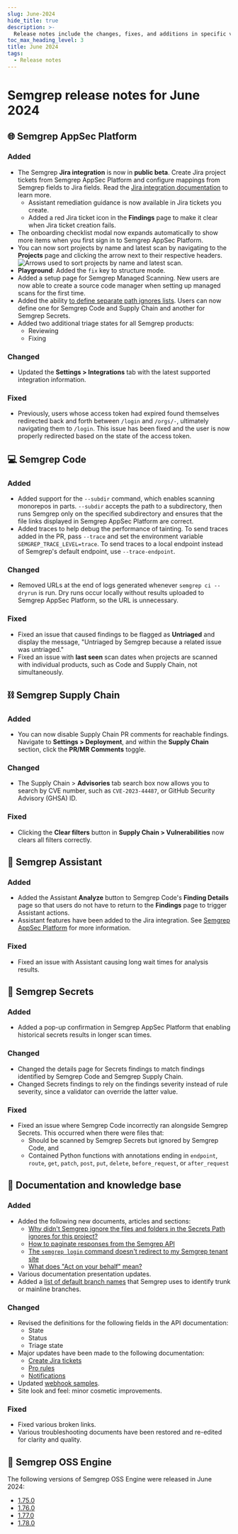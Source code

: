 ```yaml
---
slug: June-2024
hide_title: true
description: >-
  Release notes include the changes, fixes, and additions in specific versions of Semgrep.
toc_max_heading_level: 3
title: June 2024
tags:
  - Release notes
---
```


# Semgrep release notes for June 2024

## 🌐 Semgrep AppSec Platform

### Added

- The Semgrep **Jira integration** is now in **public beta**. Create Jira project tickets from Semgrep AppSec Platform and configure mappings from Semgrep fields to Jira fields. Read the [Jira integration documentation](/semgrep-appsec-platform/jira#enable-the-jira-integration) to learn more.
  - Assistant remediation guidance is now available in Jira tickets you create. <!-- 14994 -->
  - Added a red Jira ticket icon in the **Findings** page to make it clear when Jira ticket creation fails.  <!-- 14835 -->
- The onboarding checklist modal now expands automatically to show more items when you first sign in to Semgrep AppSec Platform. <!-- 14987 -->
- You can now sort projects by name and latest scan by navigating to the **Projects** page and clicking the arrow next to their respective headers. <!-- 14923 -->
![Arrows used to sort projects by name and latest scan.](/img/release-notes-project-sorting.png)
- **Playground**: Added the `fix` key to structure mode.
- Added a setup page for Semgrep Managed Scanning. New users are now able to create a source code manager when setting up managed scans for the first time.
- Added the ability [to define separate path ignores lists](/ignoring-files-folders-code#define-ignored-files-and-folders-in-semgrep-appsec-platform). Users can now define one for Semgrep Code and Supply Chain and another for Semgrep Secrets.
- Added two additional triage states for all Semgrep products:
  - Reviewing
  - Fixing

### Changed

- Updated the **Settings > Integrations** tab with the latest supported integration information. <!--15042 -->

### Fixed

- Previously, users whose access token had expired found themselves redirected back and forth between `/login` and `/orgs/-`, ultimately navigating them to `/login`. This issue has been fixed and the user is now properly redirected based on the state of the access token.

## 💻 Semgrep Code

### Added

- Added support for the `--subdir` command, which enables scanning monorepos in parts. `--subdir` accepts the path to a subdirectory, then runs Semgrep only on the specified subdirectory and ensures that the file links displayed in Semgrep AppSec Platform are correct.
- Added traces to help debug the performance of tainting. To send traces added in the PR, pass `--trace` and set the environment variable `SEMGREP_TRACE_LEVEL=trace`. To send traces to a local endpoint instead of Semgrep's default endpoint, use `--trace-endpoint`.

### Changed

- Removed URLs at the end of logs generated whenever `semgrep ci --dryrun` is run. Dry runs occur locally without results uploaded to Semgrep AppSec Platform, so the URL is unnecessary.

### Fixed

- Fixed an issue that caused findings to be flagged as **Untriaged** and display the message, "Untriaged by Semgrep because a related issue was untriaged."
- Fixed an issue with **last seen** scan dates when projects are scanned with individual products, such as Code and Supply Chain, not simultaneously.

## ⛓️  Semgrep Supply Chain

### Added

- You can now disable Supply Chain PR comments for reachable findings. Navigate to **Settings > Deployment**, and within the **Supply Chain** section, click the <i class="fa-solid fa-toggle-large-on"></i> **PR/MR Comments** toggle.

### Changed

- The Supply Chain > **Advisories** tab search box now allows you to search by CVE number, such as `CVE-2023-44487`, or GitHub Security Advisory (GHSA) ID.

### Fixed

- Clicking the **Clear filters** button in **Supply Chain > Vulnerabilities** now clears all filters correctly. <!-- 15004 -->

## 🤖 Semgrep Assistant

### Added

- Added the Assistant **Analyze** button to Semgrep Code's **Finding Details** page so that users do not have to return to the **Findings** page to trigger Assistant actions.
- Assistant features have been added to the Jira integration. See [Semgrep AppSec Platform](#-semgrep-appsec-platform) for more information.

### Fixed

- Fixed an issue with Assistant causing long wait times for analysis results.

## 🔐 Semgrep Secrets

### Added

- Added a pop-up confirmation in Semgrep AppSec Platform that enabling historical secrets results in longer scan times.

### Changed

- Changed the details page for Secrets findings to match findings identified by Semgrep Code and Semgrep Supply Chain.
- Changed Secrets findings to rely on the findings severity instead of rule severity, since a validator can override the latter value.

### Fixed

- Fixed an issue where Semgrep Code incorrectly ran alongside Semgrep Secrets. This occurred when there were files that:
  - Should be scanned by Semgrep Secrets but ignored by Semgrep Code, and
  - Contained Python functions with annotations ending in `endpoint`, `route`, `get`, `patch`, `post`, `put`, `delete`, `before_request`, or `after_request`

## 📝 Documentation and knowledge base

### Added

- Added the following new documents, articles and sections:
  - [Why didn't Semgrep ignore the files and folders in the Secrets Path ignores for this project?](http://localhost:3000/docs/kb/semgrep-secrets/per-product-ignore-not-working)
  - [How to paginate responses from the Semgrep API](/kb/integrations/pagination)
  - [The `semgrep login` command doesn't redirect to my Semgrep tenant site](/kb/semgrep-appsec-platform/semgrep-login-cli-tenant)
  - [What does "Act on your behalf" mean?](/kb/semgrep-appsec-platform/act-on-your-behalf)
- Various documentation presentation updates.
- Added a [list of default branch names](/semgrep-code/glossary#default-branch) that Semgrep uses to identify trunk or mainline branches.

### Changed

<!-- 15039 -->
- Revised the definitions for the following fields in the API documentation:
  - State
  - Status
  - Triage state
- Major updates have been made to the following documentation:
  - [Create Jira tickets](/semgrep-appsec-platform/jira)
  - [Pro rules](/semgrep-code/pro-rules)
  - [Notifications](/semgrep-appsec-platform/notifications)
- Updated [webhook samples](/semgrep-appsec-platform/webhooks#semgrep-findings-object).
- Site look and feel: minor cosmetic improvements.

### Fixed

- Fixed various broken links.
- Various troubleshooting documents have been restored and re-edited for clarity and quality.

## 🔧 Semgrep OSS Engine

The following versions of Semgrep OSS Engine were released in June 2024:

- [<i class="fas fa-external-link fa-xs"></i>1.75.0](https://github.com/semgrep/semgrep/releases/tag/v1.75.0)
- [<i class="fas fa-external-link fa-xs"></i>1.76.0](https://github.com/semgrep/semgrep/releases/tag/v1.76.0)
- [<i class="fas fa-external-link fa-xs"></i>1.77.0](https://github.com/semgrep/semgrep/releases/tag/v1.77.0)
- [<i class="fas fa-external-link fa-xs"></i>1.78.0](https://github.com/semgrep/semgrep/releases/tag/v1.78.0)
